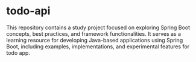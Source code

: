 # todo-api
This repository contains a study project focused on exploring Spring Boot concepts, best practices, and framework functionalities. It serves as a learning resource for developing Java-based applications using Spring Boot, including examples, implementations, and experimental features for todo app.
